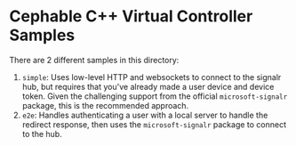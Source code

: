 # Cephable C++ Virtual Controller Samples

There are 2 different samples in this directory:

1. `simple`: Uses low-level HTTP and websockets to connect to the signalr hub, but requires that you've already made a user device and device token. Given the challenging support from the official `microsoft-signalr` package, this is the recommended approach.
2. `e2e`: Handles authenticating a user with a local server to handle the redirect response, then uses the `microsoft-signalr` package to connect to the hub.